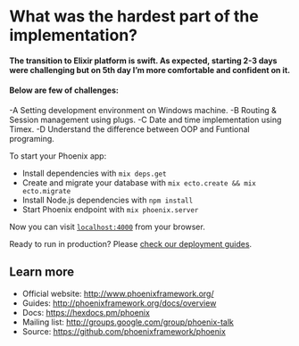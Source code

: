 # What was the hardest part of the implementation?

#### The transition to Elixir platform is swift. As expected, starting 2-3 days were challenging but on 5th day I’m more comfortable and confident on it.
#### Below are few of challenges:

-A Setting development environment on Windows machine.
-B Routing & Session management using plugs.
-C Date and time implementation using Timex.
-D Understand the difference between OOP and Funtional programing.

To start your Phoenix app:

  * Install dependencies with `mix deps.get`
  * Create and migrate your database with `mix ecto.create && mix ecto.migrate`
  * Install Node.js dependencies with `npm install`
  * Start Phoenix endpoint with `mix phoenix.server`

Now you can visit [`localhost:4000`](http://localhost:4000) from your browser.

Ready to run in production? Please [check our deployment guides](http://www.phoenixframework.org/docs/deployment).

## Learn more

  * Official website: http://www.phoenixframework.org/
  * Guides: http://phoenixframework.org/docs/overview
  * Docs: https://hexdocs.pm/phoenix
  * Mailing list: http://groups.google.com/group/phoenix-talk
  * Source: https://github.com/phoenixframework/phoenix
